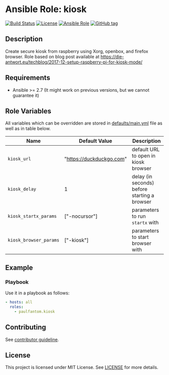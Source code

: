# Ansible Role: kiosk

[![Build Status](https://travis-ci.com/paulfantom/ansible-kiosk.svg?branch=master)](https://travis-ci.com/paulfantom/ansible-kiosk)
[![License](https://img.shields.io/badge/license-MIT%20License-brightgreen.svg)](https://opensource.org/licenses/MIT)
[![Ansible Role](https://img.shields.io/badge/ansible%20role-paulfantom.kiosk-blue.svg)](https://galaxy.ansible.com/paulfantom/kiosk/)
[![GitHub tag](https://img.shields.io/github/tag/paulfantom/ansible-kiosk.svg)](https://github.com/paulfantom/ansible-kiosk/tags)

## Description

Create secure kiosk from raspberry using Xorg, openbox, and firefox browser.
Role based on blog post available at https://die-antwort.eu/techblog/2017-12-setup-raspberry-pi-for-kiosk-mode/

## Requirements

- Ansible >= 2.7 (It might work on previous versions, but we cannot guarantee it)

## Role Variables

All variables which can be overridden are stored in [defaults/main.yml](defaults/main.yml) file as well as in table below.

| Name           | Default Value | Description                        |
| -------------- | ------------- | -----------------------------------|
| `kiosk_url` | "https://duckduckgo.com" | default URL to open in kiosk browser |
| `kiosk_delay` | 1 | delay (in seconds) before starting a browser |
| `kiosk_startx_params` | ["-nocursor"] | parameters to run `startx` with |
| `kiosk_browser_params` | ["-kiosk"] | parameters to start browser with |

## Example

### Playbook

Use it in a playbook as follows:
```yaml
- hosts: all
  roles:
    - paulfantom.kiosk
```

## Contributing

See [contributor guideline](CONTRIBUTING.md).

## License

This project is licensed under MIT License. See [LICENSE](/LICENSE) for more details.
